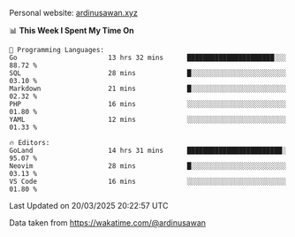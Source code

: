 Personal website: [ardinusawan.xyz](https://ardinusawan.xyz)

<!--START_SECTION:waka-->
📊 **This Week I Spent My Time On** 

```text
💬 Programming Languages: 
Go                       13 hrs 32 mins      ██████████████████████░░░   88.72 % 
SQL                      28 mins             █░░░░░░░░░░░░░░░░░░░░░░░░   03.10 % 
Markdown                 21 mins             █░░░░░░░░░░░░░░░░░░░░░░░░   02.32 % 
PHP                      16 mins             ░░░░░░░░░░░░░░░░░░░░░░░░░   01.80 % 
YAML                     12 mins             ░░░░░░░░░░░░░░░░░░░░░░░░░   01.33 % 

🔥 Editors: 
GoLand                   14 hrs 31 mins      ████████████████████████░   95.07 % 
Neovim                   28 mins             █░░░░░░░░░░░░░░░░░░░░░░░░   03.13 % 
VS Code                  16 mins             ░░░░░░░░░░░░░░░░░░░░░░░░░   01.80 % 
```


 Last Updated on 20/03/2025 20:22:57 UTC
<!--END_SECTION:waka-->
Data taken from https://wakatime.com/@ardinusawan
